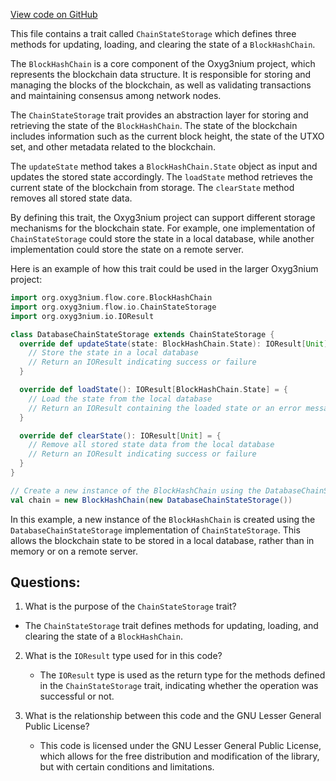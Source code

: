 [View code on GitHub](https://github.com/alephium/alephium/flow/src/main/scala/org/alephium/flow/io/ChainStateStorage.scala)

This file contains a trait called `ChainStateStorage` which defines three methods for updating, loading, and clearing the state of a `BlockHashChain`. 

The `BlockHashChain` is a core component of the Oxyg3nium project, which represents the blockchain data structure. It is responsible for storing and managing the blocks of the blockchain, as well as validating transactions and maintaining consensus among network nodes.

The `ChainStateStorage` trait provides an abstraction layer for storing and retrieving the state of the `BlockHashChain`. The state of the blockchain includes information such as the current block height, the state of the UTXO set, and other metadata related to the blockchain.

The `updateState` method takes a `BlockHashChain.State` object as input and updates the stored state accordingly. The `loadState` method retrieves the current state of the blockchain from storage. The `clearState` method removes all stored state data.

By defining this trait, the Oxyg3nium project can support different storage mechanisms for the blockchain state. For example, one implementation of `ChainStateStorage` could store the state in a local database, while another implementation could store the state on a remote server.

Here is an example of how this trait could be used in the larger Oxyg3nium project:

```scala
import org.oxyg3nium.flow.core.BlockHashChain
import org.oxyg3nium.flow.io.ChainStateStorage
import org.oxyg3nium.io.IOResult

class DatabaseChainStateStorage extends ChainStateStorage {
  override def updateState(state: BlockHashChain.State): IOResult[Unit] = {
    // Store the state in a local database
    // Return an IOResult indicating success or failure
  }

  override def loadState(): IOResult[BlockHashChain.State] = {
    // Load the state from the local database
    // Return an IOResult containing the loaded state or an error message
  }

  override def clearState(): IOResult[Unit] = {
    // Remove all stored state data from the local database
    // Return an IOResult indicating success or failure
  }
}

// Create a new instance of the BlockHashChain using the DatabaseChainStateStorage implementation
val chain = new BlockHashChain(new DatabaseChainStateStorage())
``` 

In this example, a new instance of the `BlockHashChain` is created using the `DatabaseChainStateStorage` implementation of `ChainStateStorage`. This allows the blockchain state to be stored in a local database, rather than in memory or on a remote server.
## Questions: 
 1. What is the purpose of the `ChainStateStorage` trait?
   - The `ChainStateStorage` trait defines methods for updating, loading, and clearing the state of a `BlockHashChain`.
   
2. What is the `IOResult` type used for in this code?
   - The `IOResult` type is used as the return type for the methods defined in the `ChainStateStorage` trait, indicating whether the operation was successful or not.
   
3. What is the relationship between this code and the GNU Lesser General Public License?
   - This code is licensed under the GNU Lesser General Public License, which allows for the free distribution and modification of the library, but with certain conditions and limitations.